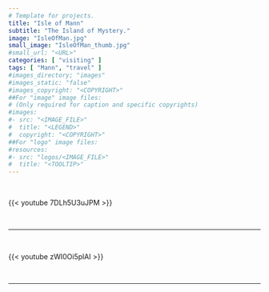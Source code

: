 ```yaml
---
# Template for projects.
title: "Isle of Mann"
subtitle: "The Island of Mystery."
image: "IsleOfMan.jpg"
small_image: "IsleOfMan_thumb.jpg"
#small_url: "<URL>"
categories: [ "visiting" ]
tags: [ "Mann", "travel" ]
#images_directory; "images"
#images_static: "false"
#images_copyright: "<COPYRIGHT>"
##For "image" image files:
# (Only required for caption and specific copyrights)
#images:
#- src: "<IMAGE_FILE>"
#  title: "<LEGEND>"
#  copyright: "<COPYRIGHT>"
##For "logo" image files:
#resources:
#- src: "logos/<IMAGE_FILE>"
#  title: "<TOOLTIP>"
---
```


<br>

{{< youtube 7DLh5U3uJPM >}}  

<br>

---

<br>

{{< youtube zWI0Oi5plAI >}}  

<br>

---

<br>

